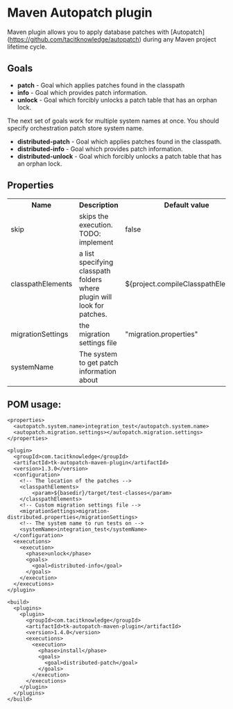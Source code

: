 Maven Autopatch plugin
======================
Maven plugin allows you to apply database patches with [Autopatch] (https://github.com/tacitknowledge/autopatch) during
any Maven project lifetime cycle.

Goals
-----

* **patch** - Goal which applies patches found in the classpath
* **info** - Goal which provides patch information.
* **unlock** -  Goal which forcibly unlocks a patch table that has an orphan lock.

The next set of goals work for multiple system names at once. You should specify orchestration patch store system name.

* **distributed-patch** - Goal which applies patches found in the classpath.
* **distributed-info** -  Goal which provides patch information.
* **distributed-unlock** - Goal which forcibly unlocks a patch table that has an orphan lock.

Properties
----------

<table>
<tr><th>Name</th><th>Description</th><th>Default value</th></tr>
<tr><td>skip</td><td>skips the execution. TODO: implement</td><td>false</td></tr>
<tr><td>classpathElements</td><td>a list specifying classpath folders where plugin will look for patches.</td>
    <td>${project.compileClasspathElements}</td></tr>
<tr><td>migrationSettings</td><td>the migration settings file</td><td>"migration.properties"</td></tr>
<tr><td>systemName</td><td>The system to get patch information about</td><td></td></tr>
</table>

POM usage:
----------

    <properties>
      <autopatch.system.name>integration_test</autopatch.system.name>
      <autopatch.migration.settings></autopatch.migration.settings>
    </properties>

    <plugin>
      <groupId>com.tacitknowledge</groupId>
      <artifactId>tk-autopatch-maven-plugin</artifactId>
      <version>1.3.0</version>
      <configuration>
        <!-- The location of the patches -->
        <classpathElements>
            <param>${basedir}/target/test-classes</param>
        </classpathElements>
        <!-- Custom migration settings file -->
        <migrationSettings>migration-distributed.properties</migrationSettings>
        <!-- The system name to run tests on -->
        <systemName>integration_test</systemName>
      </configuration>
      <executions>
        <execution>
          <phase>unlock</phase>
          <goals>
            <goal>distributed-info</goal>
          </goals>
        </execution>
      </executions>
    </plugin>

    <build>
      <plugins>
        <plugin>
          <groupId>com.tacitknowledge</groupId>
          <artifactId>tk-autopatch-maven-plugin</artifactId>
          <version>1.4.0</version>
          <executions>
            <execution>
              <phase>install</phase>
              <goals>
                <goal>distributed-patch</goal>
              </goals>
            </execution>
          </executions>
        </plugin>
      </plugins>
    </build>
